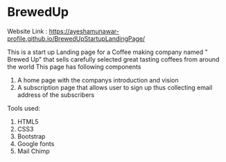 # BrewedUp
Website Link : https://ayeshamunawar-profile.github.io/BrewedUpStartupLandingPage/

This is a start up Landing page for a Coffee making company named " Brewed Up" that sells carefully selected great tasting coffees from around the world
This page has following components 
1) A home page with the companys introduction and vision
2) A subscription page that allows user to sign up thus collecting email address of the subscribers 

Tools used:
1) HTML5 
2) CSS3
3) Bootstrap
4) Google fonts
5) Mail Chimp 

